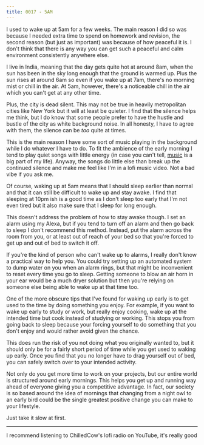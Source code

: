 ```yaml
---
title: 0017 - 5AM
---
```


I used to wake up at 5am for a few weeks. The main reason I did so was because I needed extra time to spend on homework and revision, the second reason (but just as important) was because of how peaceful it is. I don't think that there is any way you can get such a peaceful and calm environment consistently anywhere else.

I live in India, meaning that the day gets quite hot at around 8am, when the sun has been in the sky long enough that the ground is warmed up. Plus the sun rises at around 6am so even if you wake up at 7am, there's no morning mist or chill in the air. At 5am, however, there's a noticeable chill in the air which you can't get at any other time.

Plus, the city is dead silent. This  may not be true in heavily metropolitan cities like New York but it will at least be quieter. I find that the silence helps me think, but I do know that some people prefer to have the hustle and bustle of the city as white background noise. In all honesty, I have to agree with them, the silence can be _too_ quite at times.

This is the main reason I have some sort of music playing in the background while I do whatever I have to do. To fit the ambience of the early morning I tend to play quiet songs with little energy (in case you can't tell, [music](https://notes.manassadasivuni.com/0008-music/) is a big part of my life). Anyway, the songs do little else than break up the continued silence and make me feel like I'm in a lofi music video. Not a bad vibe if you ask me.

Of course, waking up at 5am means that I should sleep earlier than normal and that it can still be difficult to wake up and stay awake. I find that sleeping at 10pm ish is a good time as I don't sleep too early that I'm not even tired but it also make sure that I sleep for long enough.

This doesn't address the problem of how to stay awake though. I set an alarm using my Alexa, but if you tend to turn off an alarm and then go back to sleep I don't recommend this method. Instead, put the alarm across the room from you, or at least out of reach of your bed so that you're forced to get up and out of bed to switch it off.

If you're the kind of person who can't wake up to alarms, I really don't know a practical way to help you. You could try setting up an automated system to dump water on you when an alarm rings, but that might be inconvenient to reset every time you go to sleep. Getting someone to blow an air horn in your ear would be a much dryer solution but then you're relying on someone else being able to wake up at that time too.

One of the more obscure tips that I've found for waking up early is to get used to the time by doing something you enjoy. For example, if you want to wake up early to study or work, but really enjoy cooking, wake up at the intended time but cook instead of studying or working. This stops you from going back to sleep because your forcing yourself to do something that you don't enjoy and would rather avoid given the chance.

This does run the risk of you not doing what you originally wanted to, but it should only be for a fairly short period of time while you get used to waking up early. Once you find that you no longer have to drag yourself out of bed, you can safely switch over to your intended activity.

Not only do you get more time to work on your projects, but our entire world is structured around early mornings. This helps you get up and running way ahead of everyone giving you a competitive advantage. In fact, our society is so based around the idea of mornings that changing from a night owl to an early bird could be the single greatest positive change you can make to your lifestyle.

Just take it slow at first.

---

I recommend listening to ChilledCow's lofi radio on YouTube, it's really good